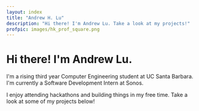 ```yaml
---
layout: index
title: "Andrew H. Lu"
description: "Hi there! I'm Andrew Lu. Take a look at my projects!"
profpic: images/hk_prof_square.png
---
```


# Hi there! I'm Andrew Lu.

I'm a rising third year Computer Engineering student at UC Santa Barbara.<br>I'm currently a Software Development Intern at Sonos.

I enjoy attending hackathons and building things in my free time. Take a look at some of my projects below!